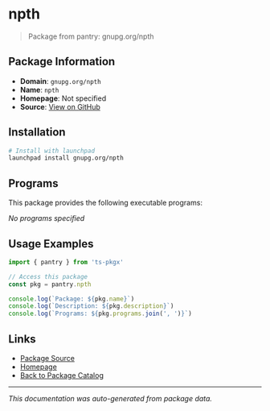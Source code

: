 # npth

> Package from pantry: gnupg.org/npth

## Package Information

- **Domain**: `gnupg.org/npth`
- **Name**: `npth`
- **Homepage**: Not specified
- **Source**: [View on GitHub](https://github.com/pkgxdev/pantry/tree/main/projects/gnupg.org/npth/package.yml)

## Installation

```bash
# Install with launchpad
launchpad install gnupg.org/npth
```

## Programs

This package provides the following executable programs:

*No programs specified*

## Usage Examples

```typescript
import { pantry } from 'ts-pkgx'

// Access this package
const pkg = pantry.npth

console.log(`Package: ${pkg.name}`)
console.log(`Description: ${pkg.description}`)
console.log(`Programs: ${pkg.programs.join(', ')}`)
```

## Links

- [Package Source](https://github.com/pkgxdev/pantry/tree/main/projects/gnupg.org/npth/package.yml)
- [Homepage](#)
- [Back to Package Catalog](../../../package-catalog.md)

---

*This documentation was auto-generated from package data.*
